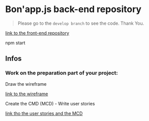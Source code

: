 # Bon'app.js back-end repository
> Please go to the `develop branch` to see the code. Thank You.

[link to the front-end repository](https://github.com/rachOS/front-bon_app.js)

npm start

## Infos
### Work on the preparation part of your project:

Draw the wireframe

[link to the wireframe](https://www.figma.com/proto/aIiZ52DFRyL46V1MobWHRC/Untitled?node-id=0%3A3&frame-preset-name=Desktop&scaling=min-zoom)

Create the CMD (MCD) - Write user stories

[link tho the user stories and the MCD](https://github.com/rachOS/back-bon_app.js/tree/develop/misc)


